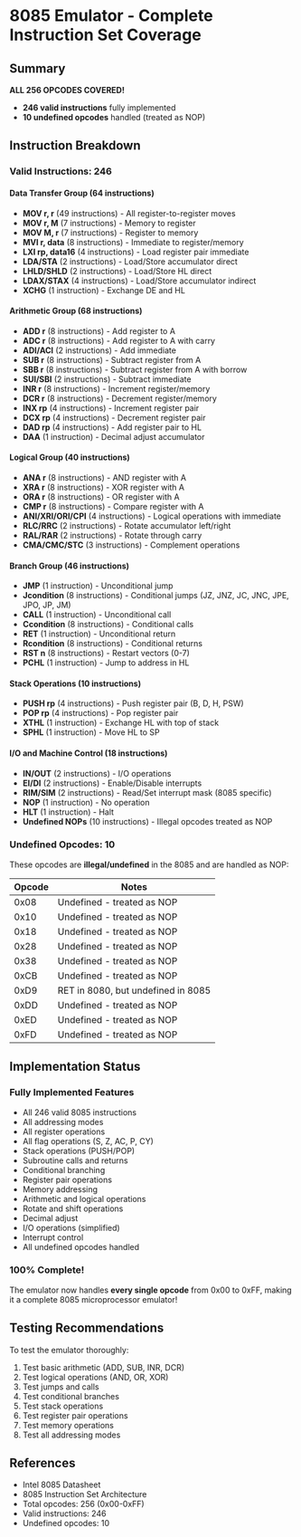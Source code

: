 # 8085 Emulator - Complete Instruction Set Coverage

## Summary

 **ALL 256 OPCODES COVERED!**
- **246 valid instructions** fully implemented
- **10 undefined opcodes** handled (treated as NOP)

## Instruction Breakdown

### Valid Instructions: 246

#### Data Transfer Group (64 instructions)
- **MOV r, r** (49 instructions) - All register-to-register moves
- **MOV r, M** (7 instructions) - Memory to register
- **MOV M, r** (7 instructions) - Register to memory  
- **MVI r, data** (8 instructions) - Immediate to register/memory
- **LXI rp, data16** (4 instructions) - Load register pair immediate
- **LDA/STA** (2 instructions) - Load/Store accumulator direct
- **LHLD/SHLD** (2 instructions) - Load/Store HL direct
- **LDAX/STAX** (4 instructions) - Load/Store accumulator indirect
- **XCHG** (1 instruction) - Exchange DE and HL

#### Arithmetic Group (68 instructions)
- **ADD r** (8 instructions) - Add register to A
- **ADC r** (8 instructions) - Add register to A with carry
- **ADI/ACI** (2 instructions) - Add immediate
- **SUB r** (8 instructions) - Subtract register from A
- **SBB r** (8 instructions) - Subtract register from A with borrow
- **SUI/SBI** (2 instructions) - Subtract immediate
- **INR r** (8 instructions) - Increment register/memory
- **DCR r** (8 instructions) - Decrement register/memory
- **INX rp** (4 instructions) - Increment register pair
- **DCX rp** (4 instructions) - Decrement register pair
- **DAD rp** (4 instructions) - Add register pair to HL
- **DAA** (1 instruction) - Decimal adjust accumulator

#### Logical Group (40 instructions)
- **ANA r** (8 instructions) - AND register with A
- **XRA r** (8 instructions) - XOR register with A
- **ORA r** (8 instructions) - OR register with A
- **CMP r** (8 instructions) - Compare register with A
- **ANI/XRI/ORI/CPI** (4 instructions) - Logical operations with immediate
- **RLC/RRC** (2 instructions) - Rotate accumulator left/right
- **RAL/RAR** (2 instructions) - Rotate through carry
- **CMA/CMC/STC** (3 instructions) - Complement operations

#### Branch Group (46 instructions)
- **JMP** (1 instruction) - Unconditional jump
- **Jcondition** (8 instructions) - Conditional jumps (JZ, JNZ, JC, JNC, JPE, JPO, JP, JM)
- **CALL** (1 instruction) - Unconditional call
- **Ccondition** (8 instructions) - Conditional calls
- **RET** (1 instruction) - Unconditional return
- **Rcondition** (8 instructions) - Conditional returns
- **RST n** (8 instructions) - Restart vectors (0-7)
- **PCHL** (1 instruction) - Jump to address in HL

#### Stack Operations (10 instructions)
- **PUSH rp** (4 instructions) - Push register pair (B, D, H, PSW)
- **POP rp** (4 instructions) - Pop register pair
- **XTHL** (1 instruction) - Exchange HL with top of stack
- **SPHL** (1 instruction) - Move HL to SP

#### I/O and Machine Control (18 instructions)
- **IN/OUT** (2 instructions) - I/O operations
- **EI/DI** (2 instructions) - Enable/Disable interrupts
- **RIM/SIM** (2 instructions) - Read/Set interrupt mask (8085 specific)
- **NOP** (1 instruction) - No operation
- **HLT** (1 instruction) - Halt
- **Undefined NOPs** (10 instructions) - Illegal opcodes treated as NOP

### Undefined Opcodes: 10

These opcodes are **illegal/undefined** in the 8085 and are handled as NOP:

| Opcode | Notes |
|--------|-------|
| 0x08 | Undefined - treated as NOP |
| 0x10 | Undefined - treated as NOP |
| 0x18 | Undefined - treated as NOP |
| 0x28 | Undefined - treated as NOP |
| 0x38 | Undefined - treated as NOP |
| 0xCB | Undefined - treated as NOP |
| 0xD9 | RET in 8080, but undefined in 8085 |
| 0xDD | Undefined - treated as NOP |
| 0xED | Undefined - treated as NOP |
| 0xFD | Undefined - treated as NOP |

## Implementation Status

### Fully Implemented Features
- All 246 valid 8085 instructions
- All addressing modes
- All register operations
- All flag operations (S, Z, AC, P, CY)
- Stack operations (PUSH/POP)
- Subroutine calls and returns
- Conditional branching
- Register pair operations
- Memory addressing
- Arithmetic and logical operations
- Rotate and shift operations
- Decimal adjust
- I/O operations (simplified)
- Interrupt control
- All undefined opcodes handled

### 100% Complete!

The emulator now handles **every single opcode** from 0x00 to 0xFF, making it a complete 8085 microprocessor emulator!

## Testing Recommendations

To test the emulator thoroughly:
1. Test basic arithmetic (ADD, SUB, INR, DCR)
2. Test logical operations (AND, OR, XOR)
3. Test jumps and calls
4. Test conditional branches
5. Test stack operations
6. Test register pair operations
7. Test memory operations
8. Test all addressing modes

## References

- Intel 8085 Datasheet
- 8085 Instruction Set Architecture
- Total opcodes: 256 (0x00-0xFF)
- Valid instructions: 246
- Undefined opcodes: 10
